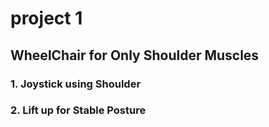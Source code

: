 # project 1 
## WheelChair for Only Shoulder Muscles

### 1. Joystick using Shoulder
### 2. Lift up for Stable Posture
